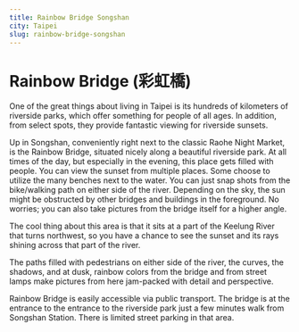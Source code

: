 ```yaml
---
title: Rainbow Bridge Songshan
city: Taipei
slug: rainbow-bridge-songshan
---
```


# Rainbow Bridge (彩虹橋)

One of the great things about living in Taipei is its hundreds of kilometers of riverside parks, which offer something for people of all ages. In addition, from select spots, they provide fantastic viewing for riverside sunsets. 

Up in Songshan, conveniently right next to the classic Raohe Night Market, is the Rainbow Bridge, situated nicely along a beautiful riverside park. At all times of the day, but especially in the evening, this place gets filled with people. You can view the sunset from multiple places. Some choose to utilize the many benches next to the water. You can just snap shots from the bike/walking path on either side of the river. Depending on the sky, the sun might be obstructed by other bridges and buildings in the foreground. No worries; you can also take pictures from the bridge itself for a higher angle.

The cool thing about this area is that it sits at a part of the Keelung River that turns northwest, so you have a chance to see the sunset and its rays shining across that part of the river. 

The paths filled with pedestrians on either side of the river, the curves, the shadows, and at dusk, rainbow colors from the bridge and from street lamps make pictures from here jam-packed with detail and perspective. 

Rainbow Bridge is easily accessible via public transport. The bridge is at the entrance to the entrance to the riverside park just a few minutes walk from Songshan Station. There is limited street parking in that area.
